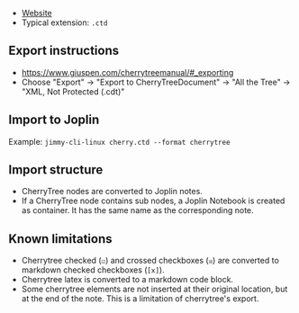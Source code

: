 - [Website](https://www.giuspen.net/cherrytree/)
- Typical extension: `.ctd`

## Export instructions

- <https://www.giuspen.com/cherrytreemanual/#_exporting>
- Choose "Export" -> "Export to CherryTreeDocument" -> "All the Tree" -> "XML, Not Protected (.cdt)"

## Import to Joplin

Example: `jimmy-cli-linux cherry.ctd --format cherrytree`

## Import structure

- CherryTree nodes are converted to Joplin notes.
- If a CherryTree node contains sub nodes, a Joplin Notebook is created as container. It has the same name as the corresponding note.

## Known limitations

- Cherrytree checked (`☑`) and crossed checkboxes (`☒`) are converted to markdown checked checkboxes (`[x]`).
- Cherrytree latex is converted to a markdown code block.
- Some cherrytree elements are not inserted at their original location, but at the end of the note. This is a limitation of cherrytree's export.
